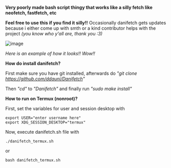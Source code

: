 **Very poorly made bash script thingy that works like a silly fetch like neofetch, fastfetch, etc**

**Feel free to use this if you find it silly!!**
Occasionally danifetch gets updates because i either come up with smth or a kind contributor helps with the project *(you know who y'all are, thank you :3)*

![image](https://github.com/ddauni/Danifetch/blob/main/danifetch.png)

*Here is an example of how it looks!! Wow!!*

**How do install danifetch?**

First make sure you have git installed, afterwards do *"git clone https://github.com/ddauni/Danifetch"*

Then *"cd"* to *"Danifetch"* and finally run *"sudo make install"*

**How to run on Termux (nonroot)?**

First, set the variables for user and session desktop with
```
export USER="enter username here"
export XDG_SESSION_DESKTOP="termux"
```
Now, execute danifetch.sh file with
```
./danifetch_termux.sh
```
or
```
bash danifetch_termux.sh
```
